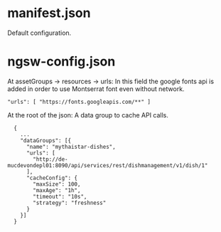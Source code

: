 # manifest.json

Default configuration.

# ngsw-config.json

At assetGroups → resources → urls: In this field the google fonts api is added in order to use Montserrat font even without network.

`"urls": [ "https://fonts.googleapis.com/**" ]`

At the root of the json: A data group to cache API calls.

```
  {
    ...
    "dataGroups": [{
      "name": "mythaistar-dishes",
      "urls": [
        "http://de-mucdevondepl01:8090/api/services/rest/dishmanagement/v1/dish/1"
      ],
      "cacheConfig": {
        "maxSize": 100,
        "maxAge": "1h",
        "timeout": "10s",
        "strategy": "freshness"
      }
    }]
  }
```
